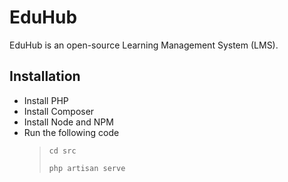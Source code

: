 # EduHub

EduHub is an open-source Learning Management System (LMS).

## Installation
- Install PHP
- Install Composer
- Install Node and NPM
- Run the following code
    > ```
    > cd src
    > ```
    > ```
    > php artisan serve
    > ```

